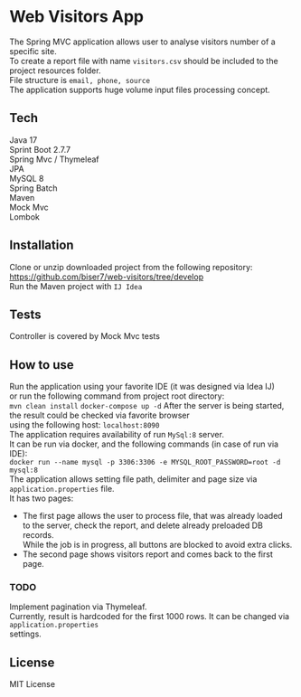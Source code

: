 # Web Visitors App

The Spring MVC application allows user to analyse visitors number of a specific site.\
To create a report file with name `visitors.csv` should be included to the project resources folder.\
File structure is `email, phone, source` \
The application supports huge volume input files processing concept.

## Tech
Java 17\
Sprint Boot 2.7.7\
Spring Mvc / Thymeleaf\
JPA\
MySQL 8\
Spring Batch\
Maven\
Mock Mvc \
Lombok

## Installation
Clone or unzip downloaded project from the following repository:\
<https://github.com/biser7/web-visitors/tree/develop> \
Run the Maven project with `IJ Idea`

## Tests
Controller is covered by Mock Mvc tests

## How to use
Run the application using your favorite IDE (it was designed via Idea IJ)\
or run the following command from project root directory:\
`mvn clean install`
`docker-compose up -d`
After the server is being started, the result could be checked via favorite browser\
using the following host: `localhost:8090`\
The application requires availability of run `MySql:8` server.\
It can be run via docker, and the following commands (in case of run via IDE):\
`docker run --name mysql -p 3306:3306 -e MYSQL_ROOT_PASSWORD=root -d mysql:8`\
The application allows setting file path, delimiter and page size via `application.properties` file.\
It has two pages:
- The first page allows the user to process file, that was already loaded\
  to the server, check the report, and delete already preloaded DB records.\
  While the job is in progress, all buttons are blocked to avoid extra clicks.
- The second page shows visitors report and comes back to the first page.

### TODO
Implement pagination via Thymeleaf.\
Currently, result is hardcoded for the first 1000 rows. It can be changed via `application.properties`\
settings.

## License
MIT License